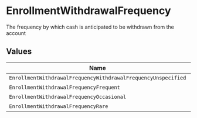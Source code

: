 # EnrollmentWithdrawalFrequency

The frequency by which cash is anticipated to be withdrawn from the account


## Values

| Name                                                          | Value                                                         |
| ------------------------------------------------------------- | ------------------------------------------------------------- |
| `EnrollmentWithdrawalFrequencyWithdrawalFrequencyUnspecified` | WITHDRAWAL_FREQUENCY_UNSPECIFIED                              |
| `EnrollmentWithdrawalFrequencyFrequent`                       | FREQUENT                                                      |
| `EnrollmentWithdrawalFrequencyOccasional`                     | OCCASIONAL                                                    |
| `EnrollmentWithdrawalFrequencyRare`                           | RARE                                                          |